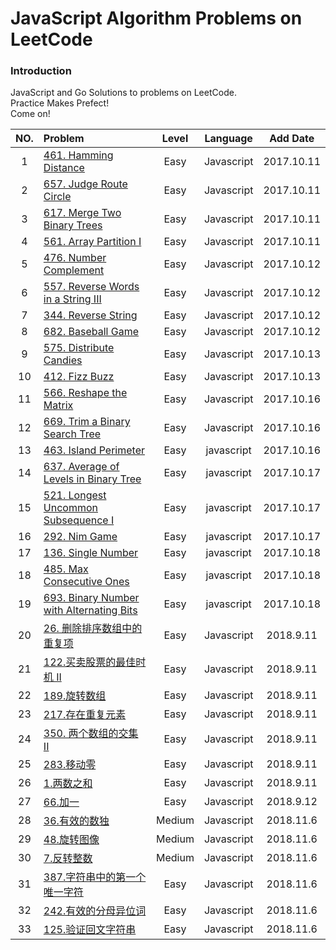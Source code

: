 # JavaScript Algorithm Problems on LeetCode

### Introduction
JavaScript and Go Solutions to problems on LeetCode.  
Practice Makes Prefect!  
Come on!

| NO. | Problem       | Level  | Language  | Add Date|
|:-------:|:--------------|:------:|:---------:|:-------------:|
|1|[461. Hamming Distance](https://github.com/MichealDean/LeetCode/blob/master/JavaScript/461.%20Hamming%20Distance.js)|Easy|Javascript|2017.10.11|
|2|[657. Judge Route Circle](https://github.com/MichealDean/LeetCode/blob/master/JavaScript/657.%20Judge%20Route%20Circle.js)|Easy|Javascript|2017.10.11|
|3|[617. Merge Two Binary Trees](https://github.com/MichealDean/LeetCode/blob/master/JavaScript/617.%20Merge%20Two%20Binary%20Trees.js)|Easy|Javascript|2017.10.11|
|4|[561. Array Partition I](https://github.com/MichealDean/LeetCode/blob/master/JavaScript/561.%20Array%20Partition%20I.js)|Easy|Javascript|2017.10.11|
|5|[476. Number Complement](https://github.com/MichealDean/LeetCode/blob/master/JavaScript/476.%20Number%20Complement.js)|Easy|Javascript|2017.10.12|
|6|[557. Reverse Words in a String III](https://github.com/MichealDean/LeetCode/blob/master/JavaScript/557.%20Reverse%20Words%20in%20a%20String%20III.js)|Easy|Javascript|2017.10.12|
|7|[344. Reverse String](https://github.com/MichealDean/LeetCode/blob/master/JavaScript/344.%20Reverse%20String.js)|Easy|Javascript|2017.10.12|
|8|[682. Baseball Game](https://github.com/MichealDean/LeetCode/blob/master/JavaScript/682.%20Baseball%20Game.js)|Easy|Javascript|2017.10.12|
|9|[575. Distribute Candies](https://github.com/MichealDean/LeetCode/blob/master/JavaScript/575.%20Distribute%20Candies.js)|Easy|Javascript|2017.10.13|
|10|[412. Fizz Buzz](https://github.com/MichealDean/LeetCode/blob/master/JavaScript/412.%20Fizz%20Buzz.js)|Easy|Javascript|2017.10.13|
|11|[566. Reshape the Matrix](https://github.com/MichealDean/LeetCode/blob/master/JavaScript/566.%20Reshape%20the%20Matrix.js)|Easy|Javascript|2017.10.16|
|12|[669. Trim a Binary Search Tree](https://github.com/MichealDean/LeetCode/blob/master/JavaScript/669.%20Trim%20a%20Binary%20Search%20Tree.js)|Easy|Javascript|2017.10.16|
|13|[463. Island Perimeter](https://github.com/MichealDean/LeetCode/blob/master/JavaScript/463.%20Island%20Perimeter.js)|Easy|javascript|2017.10.16|
|14|[637. Average of Levels in Binary Tree](https://github.com/MichealDean/LeetCode/blob/master/JavaScript/637.%20Average%20of%20Levels%20in%20Binary%20Tree.js)|Easy|javascript|2017.10.17|
|15|[521. Longest Uncommon Subsequence I](https://github.com/MichealDean/LeetCode/blob/master/JavaScript/521.%20Longest%20Uncommon%20Subsequence%20I.js)|Easy|javascript|2017.10.17|
|16|[292. Nim Game](https://github.com/MichealDean/LeetCode/blob/master/JavaScript/292.%20Nim%20Game.js)|Easy|javascript|2017.10.17|
|17|[136. Single Number](https://github.com/MichealDean/LeetCode/blob/master/JavaScript/136.%20Single%20Number.js)|Easy|javascript|2017.10.18|
|18|[485. Max Consecutive Ones](https://github.com/MichealDean/LeetCode/blob/master/JavaScript/485.%20Max%20Consecutive%20Ones.js)|Easy|javascript|2017.10.18|
|19|[693. Binary Number with Alternating Bits](https://github.com/MichealDean/LeetCode/blob/master/JavaScript/693.%20Binary%20Number%20with%20Alternating%20Bits.js)|Easy|javascript|2017.10.18|
|20|[26. 删除排序数组中的重复项](https://github.com/MichealDean/LeetCode/blob/master/JavaScript/26.%20%E5%88%A0%E9%99%A4%E6%8E%92%E5%BA%8F%E6%95%B0%E7%BB%84%E4%B8%AD%E7%9A%84%E9%87%8D%E5%A4%8D%E9%A1%B9.js)|Easy|Javascript|2018.9.11|
|21|[122.买卖股票的最佳时机 II](https://github.com/MichealDean/LeetCode/blob/master/JavaScript/122.%E4%B9%B0%E5%8D%96%E8%82%A1%E7%A5%A8%E7%9A%84%E6%9C%80%E4%BD%B3%E6%97%B6%E6%9C%BA%20II.js)|Easy|Javascript|2018.9.11|
|22|[189.旋转数组](https://github.com/MichealDean/LeetCode/blob/master/JavaScript/189.%E6%97%8B%E8%BD%AC%E6%95%B0%E7%BB%84.js)|Easy|Javascript|2018.9.11|
|23|[217.存在重复元素](https://github.com/MichealDean/LeetCode/blob/master/JavaScript/217.%20%E5%AD%98%E5%9C%A8%E9%87%8D%E5%A4%8D%E5%85%83%E7%B4%A0.js)|Easy|Javascript|2018.9.11|
|24|[350. 两个数组的交集 II](https://github.com/MichealDean/LeetCode/blob/master/JavaScript/350.%20%E4%B8%A4%E4%B8%AA%E6%95%B0%E7%BB%84%E7%9A%84%E4%BA%A4%E9%9B%86%20II.js)|Easy|Javascript|2018.9.11|
|25|[283.移动零](https://github.com/MichealDean/LeetCode/blob/master/JavaScript/283.%E7%A7%BB%E5%8A%A8%E9%9B%B6.js)|Easy|Javascript|2018.9.11|
|26|[1.两数之和](https://github.com/MichealDean/LeetCode/blob/master/JavaScript/1.%20%E4%B8%A4%E6%95%B0%E4%B9%8B%E5%92%8C.js)|Easy|Javascript|2018.9.11|
|27|[66.加一](https://github.com/MichealDean/LeetCode/blob/master/JavaScript/60.%E5%8A%A0%E4%B8%80.js)|Easy|Javascript|2018.9.12|
|28|[36.有效的数独](https://github.com/MichealDean/LeetCode/blob/master/JavaScript/36.%E6%9C%89%E6%95%88%E7%9A%84%E6%95%B0%E7%8B%AC.js)|Medium|Javascript|2018.11.6|
|29|[48.旋转图像](https://github.com/MichealDean/LeetCode/blob/master/JavaScript/48.%E6%97%8B%E8%BD%AC%E5%9B%BE%E5%83%8F.js)|Medium|Javascript|2018.11.6|
|30|[7.反转整数](https://github.com/MichealDean/LeetCode/blob/master/JavaScript/7.%E5%8F%8D%E8%BD%AC%E6%95%B4%E6%95%B0.js)|Medium|Javascript|2018.11.6|
|31|[387.字符串中的第一个唯一字符](https://github.com/MichealDean/LeetCode/blob/master/JavaScript/387.%E5%AD%97%E7%AC%A6%E4%B8%B2%E4%B8%AD%E7%9A%84%E7%AC%AC%E4%B8%80%E4%B8%AA%E5%94%AF%E4%B8%80%E5%AD%97%E7%AC%A6.js)|Easy|Javascript|2018.11.6|
|32|[242.有效的分母异位词](https://github.com/MichealDean/LeetCode/blob/master/JavaScript/242.%E6%9C%89%E6%95%88%E7%9A%84%E5%88%86%E6%AF%8D%E5%BC%82%E4%BD%8D%E8%AF%8D.js)|Easy|Javascript|2018.11.6|
|33|[125.验证回文字符串](https://github.com/MichealDean/LeetCode/blob/master/JavaScript/125.%E9%AA%8C%E8%AF%81%E5%9B%9E%E6%96%87%E4%B8%B2.js)|Easy|Javascript|2018.11.6|

